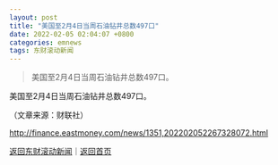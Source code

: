 ```yaml
---
layout: post
title: "美国至2月4日当周石油钻井总数497口"
date: 2022-02-05 02:04:07 +0800
categories: emnews
tags: 东财滚动新闻
---
```

> 美国至2月4日当周石油钻井总数497口。

<p>美国至2月4日当周石油钻井总数497口。</p><p class="em_media">（文章来源：财联社）</p>

<http://finance.eastmoney.com/news/1351,202202052267328072.html>

[返回东财滚动新闻](//finews.withounder.com/emnews/)｜[返回首页](//finews.withounder.com/)